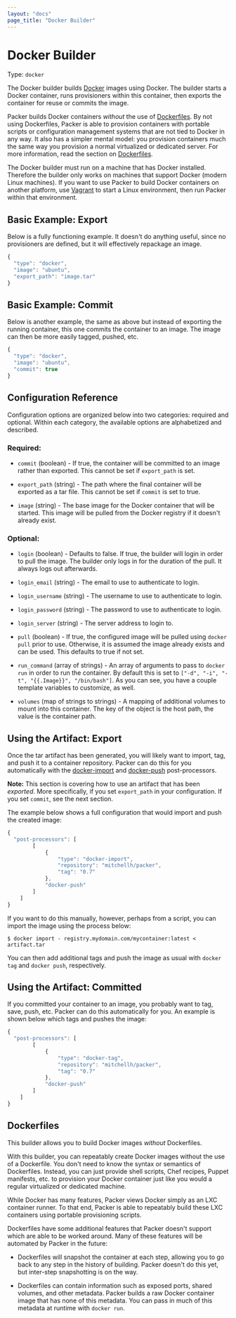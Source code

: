 ```yaml
---
layout: "docs"
page_title: "Docker Builder"
---
```


# Docker Builder

Type: `docker`

The Docker builder builds [Docker](http://www.docker.io) images using
Docker. The builder starts a Docker container, runs provisioners within
this container, then exports the container for reuse or commits the image.

Packer builds Docker containers _without_ the use of
[Dockerfiles](http://docs.docker.io/en/latest/use/builder/).
By not using Dockerfiles, Packer is able to provision
containers with portable scripts or configuration management systems
that are not tied to Docker in any way. It also has a simpler mental model:
you provision containers much the same way you provision a normal virtualized
or dedicated server. For more information, read the section on
[Dockerfiles](#toc_4).

The Docker builder must run on a machine that has Docker installed. Therefore
the builder only works on machines that support Docker (modern Linux machines).
If you want to use Packer to build Docker containers on another platform,
use [Vagrant](http://www.vagrantup.com) to start a Linux environment, then
run Packer within that environment.

## Basic Example: Export

Below is a fully functioning example. It doesn't do anything useful, since
no provisioners are defined, but it will effectively repackage an image.

```javascript
{
  "type": "docker",
  "image": "ubuntu",
  "export_path": "image.tar"
}
```

## Basic Example: Commit

Below is another example, the same as above but instead of exporting the
running container, this one commits the container to an image. The image
can then be more easily tagged, pushed, etc.

```javascript
{
  "type": "docker",
  "image": "ubuntu",
  "commit": true
}
```


## Configuration Reference

Configuration options are organized below into two categories: required and
optional. Within each category, the available options are alphabetized and
described.

### Required:

* `commit` (boolean) - If true, the container will be committed to an
  image rather than exported. This cannot be set if `export_path` is set.

* `export_path` (string) - The path where the final container will be exported
  as a tar file. This cannot be set if `commit` is set to true.

* `image` (string) - The base image for the Docker container that will
  be started. This image will be pulled from the Docker registry if it
  doesn't already exist.

### Optional:

* `login` (boolean) - Defaults to false. If true, the builder will
    login in order to pull the image. The builder only logs in for the
    duration of the pull. It always logs out afterwards.

* `login_email` (string) - The email to use to authenticate to login.

* `login_username` (string) - The username to use to authenticate to login.

* `login_password` (string) - The password to use to authenticate to login.

* `login_server` (string) - The server address to login to.

* `pull` (boolean) - If true, the configured image will be pulled using
  `docker pull` prior to use. Otherwise, it is assumed the image already
  exists and can be used. This defaults to true if not set.

* `run_command` (array of strings) - An array of arguments to pass to
  `docker run` in order to run the container. By default this is set to
  `["-d", "-i", "-t", "{{.Image}}", "/bin/bash"]`.
  As you can see, you have a couple template variables to customize, as well.

* `volumes` (map of strings to strings) - A mapping of additional volumes
   to mount into this container. The key of the object is the host path,
   the value is the container path.

## Using the Artifact: Export

Once the tar artifact has been generated, you will likely want to import, tag,
and push it to a container repository. Packer can do this for you automatically
with the [docker-import](/docs/post-processors/docker-import.html) and
[docker-push](/docs/post-processors/docker-push.html) post-processors.

**Note:** This section is covering how to use an artifact that has been
_exported_. More specifically, if you set `export_path` in your configuration.
If you set `commit`, see the next section.

The example below shows a full configuration that would import and push
the created image:

```javascript
{
  "post-processors": [
		[
			{
				"type": "docker-import",
				"repository": "mitchellh/packer",
				"tag": "0.7"
			},
			"docker-push"
		]
	]
}
```

If you want to do this manually, however, perhaps from a script, you can
import the image using the process below:

```text
$ docker import - registry.mydomain.com/mycontainer:latest < artifact.tar
```

You can then add additional tags and push the image as usual with `docker tag`
and `docker push`, respectively.

## Using the Artifact: Committed

If you committed your container to an image, you probably want to tag,
save, push, etc. Packer can do this automatically for you. An example is
shown below which tags and pushes the image:

```javascript
{
  "post-processors": [
		[
			{
				"type": "docker-tag",
				"repository": "mitchellh/packer",
				"tag": "0.7"
			},
			"docker-push"
		]
	]
}
```

## Dockerfiles

This builder allows you to build Docker images _without_ Dockerfiles.

With this builder, you can repeatably create Docker images without the use of
a Dockerfile. You don't need to know the syntax or semantics of Dockerfiles.
Instead, you can just provide shell scripts, Chef recipes, Puppet manifests,
etc. to provision your Docker container just like you would a regular
virtualized or dedicated machine.

While Docker has many features, Packer views Docker simply as an LXC
container runner. To that end, Packer is able to repeatably build these
LXC containers using portable provisioning scripts.

Dockerfiles have some additional features that Packer doesn't support
which are able to be worked around. Many of these features will be automated
by Packer in the future:

* Dockerfiles will snapshot the container at each step, allowing you to
  go back to any step in the history of building. Packer doesn't do this yet,
  but inter-step snapshotting is on the way.

* Dockerfiles can contain information such as exposed ports, shared
  volumes, and other metadata. Packer builds a raw Docker container image
  that has none of this metadata. You can pass in much of this metadata
  at runtime with `docker run`.
